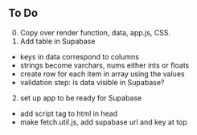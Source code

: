 ## To Do  
0. Copy over render function, data, app.js, CSS.  
1. Add table in Supabase  
  - keys in data correspond to columns  
  - strings become varchars, nums either ints or floats  
  - create row for each item in array using the values  
  - validation step: is data visible in Supabase?  
2. set up app to be ready for Supabase  
  - add script tag to html in head  
  - make fetch.util.js, add supabase url and key at top  
